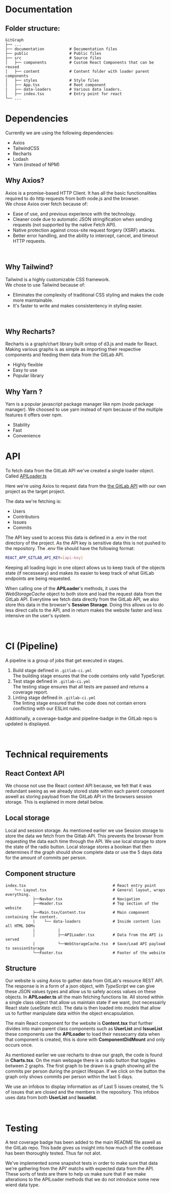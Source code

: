 # Documentation

## Folder structure:

    GitGraph
    ├── ...
    ├── documentation           # Documentation files
    ├── public                  # Public files
    ├── src                     # Source files
    │   ├── components          # Custom React Components that can be reused
    │   ├── content             # Content folder with loader parent components
    │   ├── styles              # Style files
    │   ├── App.tsx             # Root component
    |   ├── data-loaders        # Various data loaders.
    │   ├── index.tsx           # Entry point for react
    └── ...

# Dependencies

Currently we are using the following dependencies:

- Axios
- TailwindCSS
- Recharts
- Lodash
- Yarn (instead of NPM)

## Why Axios?

Axios is a promise-based HTTP Client. It has all the basic functionalities required to do http requests from both node.js and the browser.\
We chose Axios over fetch because of:

- Ease of use, and previous experience with the technology.
- Cleaner code due to automatic JSON stringification when sending requests (not supported by the native Fetch API).
- Native protection against cross-site request forgery (XSRF) attacks.
- Better error handling, and the ability to intercept, cancel, and timeout HTTP requests.

<br/>

## Why Tailwind?

Tailwind is a highly customizable CSS framework.\
We chose to use Tailwind because of:

- Eliminates the complexity of traditional CSS styling and makes the code more maintainable.
- It's faster to write and makes consistentency in styling easier.

<br/>

## Why Recharts?

Recharts is a graph/chart library built ontop of d3.js and made for React. Making various graphs is as simple as importing their respective components and feeding them data from the GitLab API.

- Highly flexible
- Easy to use
- Popular library

## Why Yarn ?

Yarn is a popular javascript package manager like npm (node package manager). We choosed to use yarn instead of npm because of the multiple features it offers over npm.

- Stability
- Fast
- Convenience

# API

To fetch data from the GitLab API we've created a single loader object. Called [APILoader.ts](./../src/APILoader.ts)

Here we're using Axios to request data from the [the GitLab API](https://docs.gitlab.com/ee/api/api_resources.html) with our own project as the target project.

The data we're fetching is:

- Users
- Contributors
- Issues
- Commits

The API key used to access this data is defined in a .env in the root directory of the project. As the API key is sensitive data this is not pushed to the repository.
The .env file should have the following format:

```sh
REACT_APP_GITLAB_API_KEY=[api-key]
```

Keeping all loading logic in one object allows us to keep track of the objects state (if necesseary) and makes its easier to keep track of what GitLab endpoints are being requested.

When calling one of the **APILoader**'s methods, it uses the _WebStorageCache_ object to both store and load the request data from the GitLab API. Everytime we fetch data directly from the GitLab API, we also store this data in the browser's **Session Storage**. Doing this allows us to do less direct calls to the API, and in return makes the website faster and less intensive on the user's system.

<br/>

# CI (Pipeline)

A pipeline is a group of jobs that get executed in stages.

1. Build stage defined in `.gitlab-ci.yml`\
   The building stage ensures that the code contains only valid TypeScript.
2. Test stage defined in `.gitlab-ci.yml`\
   The testing stage ensures that all tests are passed and returns a coverage report.
3. Linting stage defined in `.gitlab-ci.yml`\
   The linting stage ensured that the code does not contain errors conflicting with our ESLint rules.

Additionally, a coverage-badge and pipeline-badge in the GitLab repo is updated is displayed.

<br/>

# Technical requirements

## React Context API

We choose not use the React context API because, we felt that it was redundant seeing as we already stored state within each parent component aswell as storing payload from the GitLab API in the browsers session storage. This is explained in more detail below.

## Local storage

Local and session storage. As mentioned earlier we use Session storage to store the data we fetch from the Gitlab API. This prevents the browser from requesting the data each time through the API. We use local storage to store the state of the radio button. Local storage stores a boolean that then determines if the graph should show complete data or use the 5 days data for the amount of commits per person.

## Component structure

    index.tsx                                      # React entry point
        └── Layout.tsx                             # General layout, wraps everything.
                ├──Navbar.tsx                      # Navigation
                ├──Header.tsx                      # Top section of the website
                ├──Main.tsx/Content.tsx            # Main component containing the content.
                |    └── data-loaders              # Inside content lies all HTML DOMs
                |          |
                │          ├──APILoader.tsx        # Data from the API is served
                |          └──WebStorageCache.tsx  # Save/Load API payload to sessionStorage
                └──Footer.tsx                      # Footer of the website

## Structure

Our website is using Axios to gather data from GitLab's resource REST API. The response is in a form of a json object, with _TypeScript_ we can give these JSON values types and allow us to safely access values on these objects. In **APILoader.ts** all the main fetching functions lie. All stored within a single class object that allow us maintain state if we want, (not necessairly React state (useState etc)). The data is then loaded into _models_ that allow us to further manipulate data within the object encapsulation.

The main React component for the website is **Content.tsx** that further divides into main parent class components such as **UserList** and **IssueList** these components use the **APILoader** to load their nessecarry data when that component is created, this is done with **ComponentDidMount** and only occurs once.

As mentioned earlier we use recharts to draw our graph, the code is found in **Charts.tsx**. On the main webpage there is a radio button that toggles between 2 graphs. The first graph to be drawn is a graph showing all the commits per person during the project lifespan. If we click on the button the graph only shows commits per person within the last 5 days.

We use an infobox to display information as of Last 5 issues created, the % of issues that are closed and the members in the repository. This infobox uses data from both **UserList** and **Issuelist**.

<br/>

# Testing

A test coverage badge has been added to the main README file aswell as the GitLab repo. This bade gives us insight into how much of the codebase has been thoroughly tested. Thus far not alot.

We've implemented some snapshot tests in order to make sure that data we're gathering from the API' matchs with expected data from the API. These sorts of tests are there to help us make sure that if we make alterations to the APILoader methods that we do not introduce some new wierd data type.
